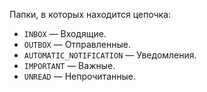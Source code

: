 Папки, в которых находится цепочка:

- `INBOX` — Входящие.
- `OUTBOX` — Отправленные.
- `AUTOMATIC_NOTIFICATION` — Уведомления.
- `IMPORTANT` — Важные.
- `UNREAD` — Непрочитанные.